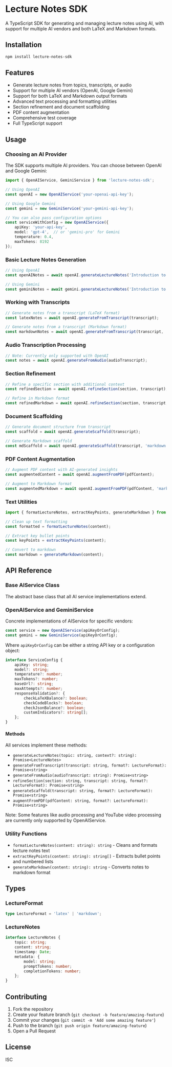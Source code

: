 # Lecture Notes SDK

A TypeScript SDK for generating and managing lecture notes using AI, with support for multiple AI vendors and both LaTeX and Markdown formats.

## Installation

```bash
npm install lecture-notes-sdk
```

## Features

- Generate lecture notes from topics, transcripts, or audio
- Support for multiple AI vendors (OpenAI, Google Gemini)
- Support for both LaTeX and Markdown output formats
- Advanced text processing and formatting utilities
- Section refinement and document scaffolding
- PDF content augmentation
- Comprehensive test coverage
- Full TypeScript support

## Usage

### Choosing an AI Provider

The SDK supports multiple AI providers. You can choose between OpenAI and Google Gemini:

```typescript
import { OpenAIService, GeminiService } from 'lecture-notes-sdk';

// Using OpenAI
const openAI = new OpenAIService('your-openai-api-key');

// Using Google Gemini
const gemini = new GeminiService('your-gemini-api-key');

// You can also pass configuration options
const serviceWithConfig = new OpenAIService({
    apiKey: 'your-api-key',
    model: 'gpt-4',  // or 'gemini-pro' for Gemini
    temperature: 0.4,
    maxTokens: 8192
});
```

### Basic Lecture Notes Generation

```typescript
// Using OpenAI
const openAINotes = await openAI.generateLectureNotes('Introduction to TypeScript');

// Using Gemini
const geminiNotes = await gemini.generateLectureNotes('Introduction to TypeScript');
```

### Working with Transcripts

```typescript
// Generate notes from a transcript (LaTeX format)
const latexNotes = await openAI.generateFromTranscript(transcript);

// Generate notes from a transcript (Markdown format)
const markdownNotes = await openAI.generateFromTranscript(transcript, 'markdown');
```

### Audio Transcription Processing

```typescript
// Note: Currently only supported with OpenAI
const notes = await openAI.generateFromAudio(audioTranscript);
```

### Section Refinement

```typescript
// Refine a specific section with additional context
const refinedSection = await openAI.refineSection(section, transcript);

// Refine in Markdown format
const refinedMarkdown = await openAI.refineSection(section, transcript, 'markdown');
```

### Document Scaffolding

```typescript
// Generate document structure from transcript
const scaffold = await openAI.generateScaffold(transcript);

// Generate Markdown scaffold
const mdScaffold = await openAI.generateScaffold(transcript, 'markdown');
```

### PDF Content Augmentation

```typescript
// Augment PDF content with AI-generated insights
const augmentedContent = await openAI.augmentFromPDF(pdfContent);

// Augment to Markdown format
const augmentedMarkdown = await openAI.augmentFromPDF(pdfContent, 'markdown');
```

### Text Utilities

```typescript
import { formatLectureNotes, extractKeyPoints, generateMarkdown } from 'lecture-notes-sdk';

// Clean up text formatting
const formatted = formatLectureNotes(content);

// Extract key bullet points
const keyPoints = extractKeyPoints(content);

// Convert to markdown
const markdown = generateMarkdown(content);
```

## API Reference

### Base AIService Class

The abstract base class that all AI service implementations extend.

### OpenAIService and GeminiService

Concrete implementations of AIService for specific vendors:

```typescript
const service = new OpenAIService(apiKeyOrConfig);
const gemini = new GeminiService(apiKeyOrConfig);
```

Where `apiKeyOrConfig` can be either a string API key or a configuration object:

```typescript
interface ServiceConfig {
    apiKey: string;
    model?: string;
    temperature?: number;
    maxTokens?: number;
    baseUrl?: string;
    maxAttempts?: number;
    responseValidation?: {
        checkLaTeXBalance?: boolean;
        checkCodeBlocks?: boolean;
        checkJsonBalance?: boolean;
        customIndicators?: string[];
    };
}
```

#### Methods

All services implement these methods:

- `generateLectureNotes(topic: string, context?: string): Promise<LectureNotes>`
- `generateFromTranscript(transcript: string, format?: LectureFormat): Promise<string>`
- `generateFromAudio(audioTranscript: string): Promise<string>`
- `refineSection(section: string, transcript: string, format?: LectureFormat): Promise<string>`
- `generateScaffold(transcript: string, format?: LectureFormat): Promise<string>`
- `augmentFromPDF(pdfContent: string, format?: LectureFormat): Promise<string>`

Note: Some features like audio processing and YouTube video processing are currently only supported by OpenAIService.

### Utility Functions

- `formatLectureNotes(content: string): string` - Cleans and formats lecture notes text
- `extractKeyPoints(content: string): string[]` - Extracts bullet points and numbered lists
- `generateMarkdown(content: string): string` - Converts notes to markdown format

## Types

### LectureFormat
```typescript
type LectureFormat = 'latex' | 'markdown';
```

### LectureNotes
```typescript
interface LectureNotes {
    topic: string;
    content: string;
    timestamp: Date;
    metadata: {
        model: string;
        promptTokens: number;
        completionTokens: number;
    };
}
```

## Contributing

1. Fork the repository
2. Create your feature branch (`git checkout -b feature/amazing-feature`)
3. Commit your changes (`git commit -m 'Add some amazing feature'`)
4. Push to the branch (`git push origin feature/amazing-feature`)
5. Open a Pull Request

## License

ISC